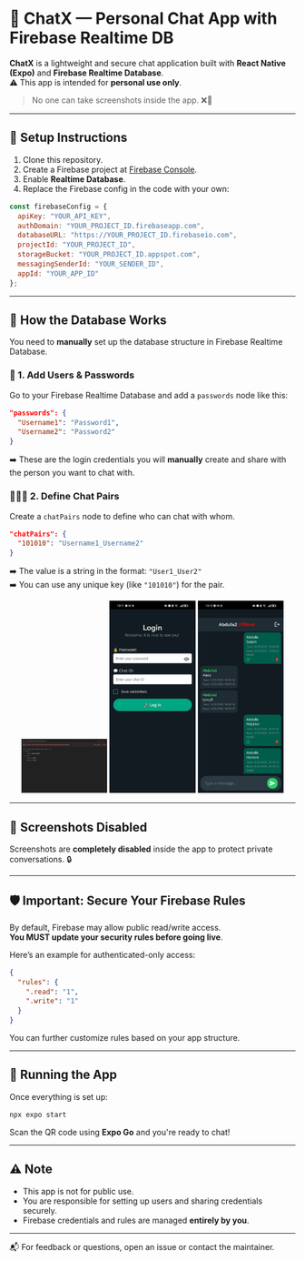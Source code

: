# 💬 ChatX — Personal Chat App with Firebase Realtime DB

**ChatX** is a lightweight and secure chat application built with **React Native (Expo)** and **Firebase Realtime Database**.  
⚠️ This app is intended for **personal use only**.

> No one can take screenshots inside the app. ❌📸

---

## 🔧 Setup Instructions

1. Clone this repository.
2. Create a Firebase project at [Firebase Console](https://console.firebase.google.com/).
3. Enable **Realtime Database**.
4. Replace the Firebase config in the code with your own:

```js
const firebaseConfig = {
  apiKey: "YOUR_API_KEY",
  authDomain: "YOUR_PROJECT_ID.firebaseapp.com",
  databaseURL: "https://YOUR_PROJECT_ID.firebaseio.com",
  projectId: "YOUR_PROJECT_ID",
  storageBucket: "YOUR_PROJECT_ID.appspot.com",
  messagingSenderId: "YOUR_SENDER_ID",
  appId: "YOUR_APP_ID"
};
```

---

## 🧠 How the Database Works

You need to **manually** set up the database structure in Firebase Realtime Database.

### 🔐 1. Add Users & Passwords

Go to your Firebase Realtime Database and add a `passwords` node like this:

```json
"passwords": {
  "Username1": "Password1",
  "Username2": "Password2"
}
```

➡️ These are the login credentials you will **manually** create and share with the person you want to chat with.

### 🧑‍🤝‍🧑 2. Define Chat Pairs

Create a `chatPairs` node to define who can chat with whom.

```json
"chatPairs": {
  "101010": "Username1_Username2"
}
```

➡️ The value is a string in the format: `"User1_User2"`  
➡️ You can use any unique key (like `"101010"`) for the pair.

<div align="center">
  <img src="./screenshots/firebase.png" alt="Firebase Configuration" width="30%" />
  <img src="./screenshots/1.png" alt="Login Screen" width="30%" />
  <img src="./screenshots/2.png" alt="Chat Screen" width="30%" />
</div>

---

## 🚫 Screenshots Disabled

Screenshots are **completely disabled** inside the app to protect private conversations. 🔒

---

## 🛡️ Important: Secure Your Firebase Rules

By default, Firebase may allow public read/write access.  
**You MUST update your security rules before going live**.

Here’s an example for authenticated-only access:

```json
{
  "rules": {
    ".read": "1",
    ".write": "1"
  }
}
```

You can further customize rules based on your app structure.

---

## 🚀 Running the App

Once everything is set up:

```bash
npx expo start
```

Scan the QR code using **Expo Go** and you're ready to chat!

---

## ⚠️ Note

- This app is not for public use.
- You are responsible for setting up users and sharing credentials securely.
- Firebase credentials and rules are managed **entirely by you**.

---

📬 For feedback or questions, open an issue or contact the maintainer.
